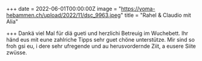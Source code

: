 +++
date = 2022-06-01T00:00:00Z
image = "https://yoma-hebammen.ch/upload/2022/11/dsc_9963.jpeg"
title = "Rahel & Claudio mit Alia"

+++
Dankä viel Mal für diä gueti und herzlichi Betreuig im Wuchebett. Ihr händ eus mit eune zahlriche Tipps sehr guet chöne unterstütze. Mir sind so froh gsi eu, i dere sehr ufregende und au herusvordernde Ziit, a eusere Siite zwüsse.